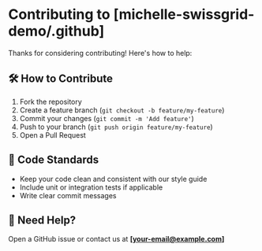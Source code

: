 # Contributing to [michelle-swissgrid-demo/.github]

Thanks for considering contributing! Here's how to help:

## 🛠 How to Contribute

1. Fork the repository
2. Create a feature branch (`git checkout -b feature/my-feature`)
3. Commit your changes (`git commit -m 'Add feature'`)
4. Push to your branch (`git push origin feature/my-feature`)
5. Open a Pull Request

## 🧪 Code Standards

- Keep your code clean and consistent with our style guide
- Include unit or integration tests if applicable
- Write clear commit messages

## 💬 Need Help?

Open a GitHub issue or contact us at **[your-email@example.com]**

